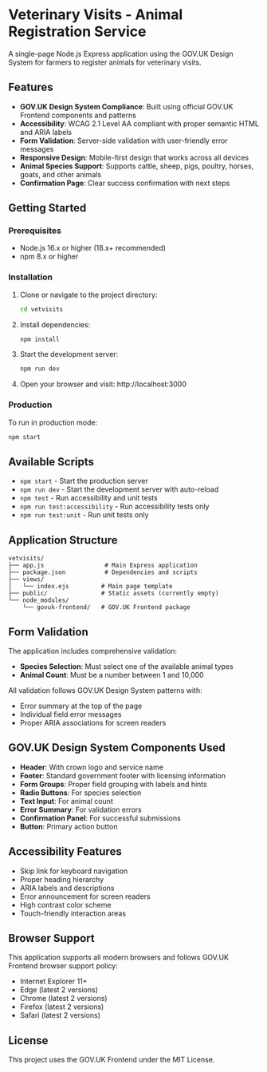 # Veterinary Visits - Animal Registration Service

A single-page Node.js Express application using the GOV.UK Design System for farmers to register animals for veterinary visits.

## Features

- **GOV.UK Design System Compliance**: Built using official GOV.UK Frontend components and patterns
- **Accessibility**: WCAG 2.1 Level AA compliant with proper semantic HTML and ARIA labels
- **Form Validation**: Server-side validation with user-friendly error messages
- **Responsive Design**: Mobile-first design that works across all devices
- **Animal Species Support**: Supports cattle, sheep, pigs, poultry, horses, goats, and other animals
- **Confirmation Page**: Clear success confirmation with next steps

## Getting Started

### Prerequisites

- Node.js 16.x or higher (18.x+ recommended)
- npm 8.x or higher

### Installation

1. Clone or navigate to the project directory:
   ```bash
   cd vetvisits
   ```

2. Install dependencies:
   ```bash
   npm install
   ```

3. Start the development server:
   ```bash
   npm run dev
   ```

4. Open your browser and visit: http://localhost:3000

### Production

To run in production mode:
```bash
npm start
```

## Available Scripts

- `npm start` - Start the production server
- `npm run dev` - Start the development server with auto-reload
- `npm test` - Run accessibility and unit tests
- `npm run test:accessibility` - Run accessibility tests only
- `npm run test:unit` - Run unit tests only

## Application Structure

```
vetvisits/
├── app.js                 # Main Express application
├── package.json           # Dependencies and scripts
├── views/
│   └── index.ejs         # Main page template
├── public/               # Static assets (currently empty)
└── node_modules/
    └── govuk-frontend/   # GOV.UK Frontend package
```

## Form Validation

The application includes comprehensive validation:

- **Species Selection**: Must select one of the available animal types
- **Animal Count**: Must be a number between 1 and 10,000

All validation follows GOV.UK Design System patterns with:
- Error summary at the top of the page
- Individual field error messages
- Proper ARIA associations for screen readers

## GOV.UK Design System Components Used

- **Header**: With crown logo and service name
- **Footer**: Standard government footer with licensing information
- **Form Groups**: Proper field grouping with labels and hints
- **Radio Buttons**: For species selection
- **Text Input**: For animal count
- **Error Summary**: For validation errors
- **Confirmation Panel**: For successful submissions
- **Button**: Primary action button

## Accessibility Features

- Skip link for keyboard navigation
- Proper heading hierarchy
- ARIA labels and descriptions
- Error announcement for screen readers
- High contrast color scheme
- Touch-friendly interaction areas

## Browser Support

This application supports all modern browsers and follows GOV.UK Frontend browser support policy:
- Internet Explorer 11+
- Edge (latest 2 versions)
- Chrome (latest 2 versions)
- Firefox (latest 2 versions)
- Safari (latest 2 versions)

## License

This project uses the GOV.UK Frontend under the MIT License.
